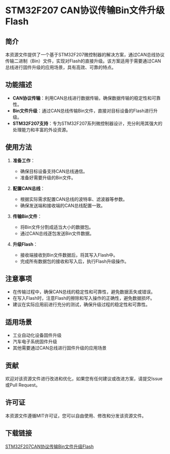 # STM32F207 CAN协议传输Bin文件升级Flash

## 简介

本资源文件提供了一个基于STM32F207微控制器的解决方案，通过CAN总线协议传输二进制（Bin）文件，实现对Flash的直接升级。该方案适用于需要通过CAN总线进行固件升级的应用场景，具有高效、可靠的特点。

## 功能描述

- **CAN协议传输**：利用CAN总线进行数据传输，确保数据传输的稳定性和可靠性。
- **Bin文件升级**：通过CAN总线传输Bin文件，直接对目标设备的Flash进行升级。
- **STM32F207支持**：专为STM32F207系列微控制器设计，充分利用其强大的处理能力和丰富的外设资源。

## 使用方法

1. **准备工作**：
   - 确保目标设备支持CAN总线通信。
   - 准备好需要升级的Bin文件。

2. **配置CAN总线**：
   - 根据实际需求配置CAN总线的波特率、滤波器等参数。
   - 确保发送端和接收端的CAN总线配置一致。

3. **传输Bin文件**：
   - 将Bin文件分割成适当大小的数据包。
   - 通过CAN总线逐包发送Bin文件数据。

4. **升级Flash**：
   - 接收端接收到Bin文件数据后，将其写入Flash中。
   - 完成所有数据包的接收和写入后，执行Flash升级操作。

## 注意事项

- 在传输过程中，确保CAN总线的稳定性和可靠性，避免数据丢失或错误。
- 在写入Flash时，注意Flash的擦除和写入操作的正确性，避免数据损坏。
- 建议在实际应用前进行充分的测试，确保升级过程的稳定性和可靠性。

## 适用场景

- 工业自动化设备固件升级
- 汽车电子系统固件升级
- 其他需要通过CAN总线进行固件升级的应用场景

## 贡献

欢迎对该资源文件进行改进和优化，如果您有任何建议或改进方案，请提交Issue或Pull Request。

## 许可证

本资源文件遵循MIT许可证，您可以自由使用、修改和分发该资源文件。

## 下载链接

[STM32F207CAN协议传输Bin文件升级Flash](https://pan.quark.cn/s/042472133d3f)
